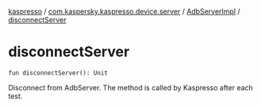 [kaspresso](../../index.md) / [com.kaspersky.kaspresso.device.server](../index.md) / [AdbServerImpl](index.md) / [disconnectServer](./disconnect-server.md)

# disconnectServer

`fun disconnectServer(): Unit`

Disconnect from AdbServer.
The method is called by Kaspresso after each test.

